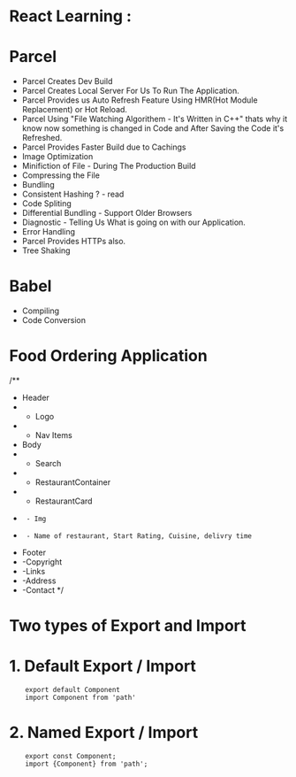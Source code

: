 # React Learning : 

# Parcel
- Parcel Creates Dev Build
- Parcel Creates Local Server For Us To Run The Application.
- Parcel Provides us Auto Refresh Feature Using HMR(Hot Module Replacement) or Hot Reload.
- Parcel Using "File Watching Algorithem - It's Written in C++" thats why it know now something is changed in Code and After Saving the Code it's Refreshed.
- Parcel Provides Faster Build due to Cachings
- Image Optimization 
- Minifiction of File - During The Production Build
- Compressing the File
- Bundling
- Consistent Hashing ? - read
- Code Spliting 
- Differential Bundling - Support Older Browsers
- Diagnostic - Telling Us What is going on with our Application.
- Error Handling
- Parcel Provides HTTPs also.
- Tree Shaking

# Babel
- Compiling 
- Code Conversion




# Food Ordering Application
/**
 * Header
 * - Logo
 * - Nav Items
 * Body
 * - Search
 * - RestaurantContainer
 *   - RestaurantCard
 *      - Img
 *      - Name of restaurant, Start Rating, Cuisine, delivry time
 * Footer
 *  -Copyright
 *  -Links
 *  -Address
 *  -Contact
 */



# Two types of Export and Import 
# 1. Default Export / Import
        export default Component
        import Component from 'path'

# 2. Named Export / Import
        export const Component;
        import {Component} from 'path';